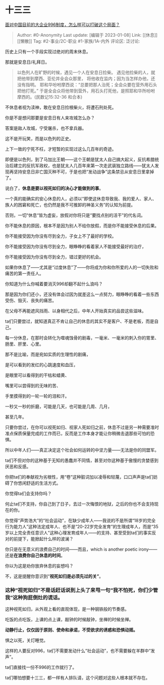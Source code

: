 # 十三三
[面对中国目前的大企业996制度，怎么样可以打破这个局面？](https://www.zhihu.com/question/443196572/answer/2833386622)

> Author: #0-Anonymity
> Last update: [编辑于 2023-01-08]
> Link: [[休息]] [[懒散]]
> Tag: #2-事业/2C-职业 #1-家族/1A-内外
> 评论区:
> 泛讨论:

历史上只有一个手段实现过绝对的周末休息。

那就是安息日/礼拜日。

> 以色列人在旷野的时候，遇见一个人在安息日捡柴。 遇见他捡柴的人，就把他带到摩西、亚伦并全会众那里， 将他收在监内；因为当怎样办他，还没有指明。 耶和华吩咐摩西说：“总要把那人治死；全会众要在营外用石头把他打死。” 于是全会众将他带到营外，用石头打死他，是照耶和华所吩咐摩西的。(民数记15:32-36 和合本)

不休息者视为渎神，敢在安息日捡根柴火，将遭石刑处死。

你是不是想问那要是安息日有人来攻城怎么办？

答案是敌人攻城，宁受屠杀，也不拿兵器。

这不是开玩笑，而是以色列的正史。

上下一致的宁死不枉，才短暂的实现过这么几百年的奇迹。

即便是以色列，到了马加比王朝——这个王朝是犹太人自己搞大起义，反抗希腊统治后建立的反抗军政权，也是犹太人几百年来第一次走武装独立路线——犹太人发现再坚持安息日非亡国灭种不可，于是也把“发动战争”这条禁忌从安息日里拿掉了。

说白了，**休息是要以视死如归的决心才能做到的事**。

一个真的能确实的安心休息的人，必须以“即使这休息导致我、我的爱人、家人、族人的困窘和死亡，也仍然是我不可推卸的神圣义务”的认知为前提。

否则，一切“休息“皆为虚妄，放假对你将只是“要找点别的活干”的代名词。

你不能休息的原因，根本不是因为别人不给你放假，而是你不能接受休息的后果。

你不能接受因为你没有尽到全力，子女上不了最好的学校。

你不能接受因为你没有尽到全力，眼睁睁的看着家人不能接受最好的治疗，

你不能接受因为你没有尽到全力，错过更好的机会。

如果你休息了——尤其是“过度休息”了——你将成为你和你所爱的人的一切失败和痛苦的第一责任人。

你知道为什么你喊着要消灭996却翻不起什么浪吗？

那是因为你们还小，还没有体会过因为就差这么一点努力，眼睁睁的看着一些东西受伤、毁灭、丧失的痛苦。

在父母不再能遮风挡雨、以身相代之后，中年人开始真实的品尝这些滋味。

ta们只要尝过，就知道真正不肯让自己的休息的其实不是客户、不是老板，而是自己。

每一分休息，在那时会转化为噬魂蚀骨的剧毒，一毫米、一毫米的刺入你的胃里、肠里、肝里、心里。

那不是比喻，而是宛如实质的生理性的剧痛，

是可以看到的发红的心跳速度和血压，

是眼里可以看得到的干枯和蜡黄、

嘴里可以尝得到的无味的苦、

手里摸得到的一轮一轮的泪和汗。

一秒又一秒的折磨，可能是几天，也可能是几周、几月，

甚至几年。

只要你尝过，在你可以视死如归、视家人死如归之前，休息不过是另一种需要准时准点保质保量完成的工作而已，反而是工作本身才能让你稍微击退那些可怕的恐惧。

所以中年人们——真正决定这个社会如何运转的中坚力量——无法是你的同盟军。

ta们不但对你的这种基于无知的愚蠢并不同情，甚至对你这种基于傲慢的贪婪感到厌恶和反感。

你把ta们的奉献视为劣根性，用“卷”这种脏词加以凌辱和轻蔑，口口声声是ta们妨碍了你悠闲舒适的生活方式。

你觉得ta们会支持你吗？

何止ta们不支持，你自己到了日子，去过一次悔恨的地狱，之后的你也不会支持现在的你。

你觉得“声势浩大”的“社会运动”，在缺少成年人——我说的不是所谓“18岁的完全行为能力人”这种法定成年人、也不是“20-22岁完全发育”的生理成年人，而是“35岁以上完全责任意识人”这种心理发育成年人——的支持、甚至受到ta们的事实反对的前提下，能掀起什么样的波澜？

你只是在无意义的浪费自己的时间——而且，which is another poetic irony——还是**在浪费你自己休息的时间**。

你以为这是劝你放弃休息的妄想吗？

不，这是提醒你意识到“**视死如归是必须先过的关”**。

### **这种“视死如归”不是话赶话说到上头了来甩一句“我不怕死，你们少管我“这种狗屁倒灶的谎话。**

这种视死如归，从外观上看的直观体现，是一种钢铁般的节奏感。

吃饭的点吃饭，上课的点上课，敲钟的时候敲钟，坐禅的时候坐禅。

**动静行止，仅仅因于原则、使命和承诺，不受欲求的诱惑和恐惧动摇。**

惧之以死，关灯睡觉。

这样的人要反对996，ta们不需要发动什么“社会运动”，也不需要躲在羊群中“发声”。

ta们直接找一份不996的工作就行了。

ta们哪怕想要十三三，都一样有人排队请，这个问题对这些人根本就不存在。
